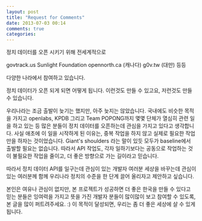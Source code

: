 ```yaml
---
layout: post
title: "Request for Comments"
date: 2013-07-03 00:14
comments: true
categories: 
---
```



정치 데이터를 오픈 시키기 위해 전세계적으로 

govtrack.us
Sunlight Foundation
opennorth.ca (캐나다)
g0v.tw (대만)
등등

다양한 나라에서 참여하고 있습니다.

정치 데이터가 오픈 되게 되면
어떻게 됩니다.
이런것도 만들 수 있고요, 저런것도 만들 수 있습니다.

우리나라는 조금 출발이 늦기는 했지만, 아주 늦지는 않았습니다.
국내에도 비슷한 목적을 가지고 openlabs, KPDB 그리고 Team POPONG까지 몇몇 단체가 열심히 관련 일을 하고 있는 등 
많은 분들이 정치 데이터를 오픈하는데 관심을 가지고 있다고 생각합니다.
사실 애초에 이 일을 시작하게 된 이유는, 중복 작업을 하지 않고 실제로 필요한 작업만을 하자는 것이었습니다.
Giant's shoulders 라는 말이 있듯 모두가 baseline에서 출발할 필요는 없습니다.
따라서 API 작업도, 각자 일하기보다는 공동으로 작업하는 것이 불필요한 작업을 줄이고, 더 좋은 방향으로 가는 길이라고 믿습니다.

따라서 정치 데이터 API를 일구는데 관심이 있는 개발자 여러분
세상을 바꾸는데 관심이 있는 여러분께 함께 우리나라 정치의 수준을 한 단계 끌어 올리자고 제안하고 싶습니다.

본인은 여유나 관심이 없지만, 본 프로젝트가 성공하면 더 좋은 한국을 만들 수 있다고 믿는 분들은 
잉여력을 가지고 뜻을 가진 개발자 분들이 많이많이 보고 참여할 수 있도록, 본 글을 많이 퍼트려주세요. :)
이 목적이 달성되면, 우리는 좀 더 좋은 세상에 살 수 있게 됩니다.
